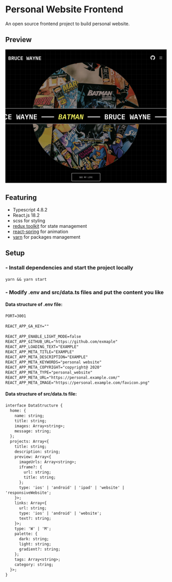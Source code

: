 # Personal Website Frontend

An open source frontend project to build personal website.

## Preview

![Home Page](public/images/screenshots/02.png?raw=true 'React Reduction')

<!-- ![Home Page](public/images/screenshots/03.png?raw=true 'React Reduction') -->

## Featuring

- Typescript 4.8.2
- React.js 18.2
- scss for styling
- [redux toolkit](https://redux-toolkit.js.org/) for state management
- [react-spring](https://react-spring.dev/) for animation
- [yarn](https://yarnpkg.com/) for packages management

## Setup

### - Install dependencies and start the project locally

`yarn && yarn start`

### - Modify .env and src/data.ts files and put the content you like

#### Data structure of .env file:

```
PORT=3001

REACT_APP_GA_KEY=""

REACT_APP_ENABLE_LIGHT_MODE=false
REACT_APP_GITHUB_URL="https://github.com/exmaple"
REACT_APP_LOADING_TEXT="EXAMPLE"
REACT_APP_META_TITLE="EXAMPLE"
REACT_APP_META_DESCRIPTION="EXAMPLE"
REACT_APP_META_KEYWORDS="personal website"
REACT_APP_META_COPYRIGHT="copyright@ 2020"
REACT_APP_META_TYPE="personal_website"
REACT_APP_META_URL="https://personal.example.com/"
REACT_APP_META_IMAGE="https://personal.example.com/favicon.png"
```

#### Data structure of src/data.ts file:

```
interface DataStructure {
  home: {
    name: string;
    title: string;
    images: Array<string>;
    message: string;
  };
  projects: Array<{
    title: string;
    description: string;
    preview: Array<{
      imageUrls: Array<string>;
      iframe?: {
        url: string;
        title: string;
      };
      type: 'ios' | 'android' | 'ipad' | 'website' | 'responsiveWebsite';
    }>;
    links: Array<{
      url: string;
      type: 'ios' | 'android' | 'website';
      text?: string;
    }>;
    type: 'W' | 'M';
    palette: {
      dark: string;
      light: string;
      gradient?: string;
    };
    tags: Array<string>;
    category: string;
  }>;
}
```
